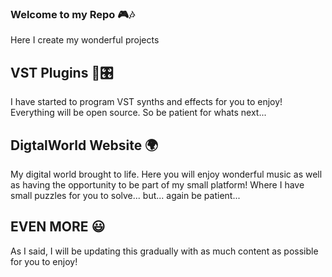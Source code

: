 ### Welcome to my Repo 🎮🎶
Here I create my wonderful projects

## VST Plugins 🎹🎛
I have started to program VST synths and effects for you to enjoy! Everything will be open source. So be patient for whats next...

## DigtalWorld Website 🌍
My digital world brought to life. Here you will enjoy wonderful music as well as having the opportunity to be part of my small platform! Where I have small puzzles for you to solve... but... again be patient...

## EVEN MORE 😃
As I said, I will be updating this gradually with as much content as possible for you to enjoy!
<!--
**4tydev/4tydev** is a ✨ _special_ ✨ repository because its `README.md` (this file) appears on your GitHub profile.

Here are some ideas to get you started:

- 🔭 I’m currently working on ...
- 🌱 I’m currently learning ...
- 👯 I’m looking to collaborate on ...
- 🤔 I’m looking for help with ...
- 💬 Ask me about ...
- 📫 How to reach me: ...
- 😄 Pronouns: ...
- ⚡ Fun fact: ...
-->
